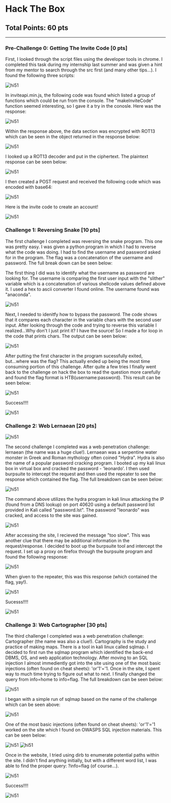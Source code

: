 # Hack The Box
## Total Points: 60 pts
__________________________________________________________________________________________
### Pre-Challenge 0: Getting The Invite Code [0 pts]
First, I looked through the script files using the developer tools in chrome. I completed this task during my internship last summer and was given a hint from my mentor to search through the src first (and many other tips...). I found the following three scripts:  

<img src="invitecode1.PNG" alt="hi51" class="inline"/>

In inviteapi.min.js, the following code was found which listed a group of functions which could be run from the console. The "makeInviteCode" function seemed interesting, so I gave it a try in the conosle. Here was the response:  

<img src="invitecode2.PNG" alt="hi51" class="inline"/>

Within the response above, the data section was encrypted with ROT13 which can be seen in the object returned in the response below:  

<img src="invitecode3.PNG" alt="hi51" class="inline"/>

I looked up a ROT13 decoder and put in the ciphertext. The plaintext response can be seen below:    

<img src="Invitecode4.PNG" alt="hi51" class="inline"/>

I then created a POST request and received the following code which was encoded with base64:  

<img src="Invitecode5.PNG" alt="hi51" class="inline"/>

Here is the invite code to create an account!  

<img src="invitecode6.PNG" alt="hi51" class="inline"/>

### Challenge 1: Reversing Snake [10 pts]
The first challenge I completed was reversing the snake program. This one was pretty easy. I was given a python program in which I had to reverse what the code was doing. I had to find the username and password asked for in the program. The flag was a concatenation of the username and password. The full break down can be seen below:  

The first thing I did was to identify what the username as password are looking for. The username is comparing the first user input with the "slither" variable which is a concatenation of various shellcode values defined above it. I used a hex to ascii converter I found online. The username found was "anaconda".  

<img src="snake0.PNG" alt="hi51" class="inline"/>

Next, I needed to idenitfy how to bypass the password. The code shows that it compares each character in the variable chars with the second user input. After looking through the code and trying to reverse this variable I realized...Why don't I just print it? I have the source! So I made a for loop in the code that prints chars. The output can be seen below:  

<img src="snake1.PNG" alt="hi51" class="inline"/>

After putting the first character in the program sucessfully exited, but...where was the flag? This actually ended up being the most time consuming portion of this challenge. After quite a few tries I finally went back to the challenge on hack the box to read the question more carefully and found the flag format is HTB{username:password}. This result can be seen below:

<img src="snake2.PNG" alt="hi51" class="inline"/>

Success!!!!  

<img src="snake3.PNG" alt="hi51" class="inline"/>

### Challenge 2: Web Lernaean [20 pts]

<img src="hydra0.PNG" alt="hi51" class="inline"/>

The second challenge I completed was a web penetration challenge: lernaean (the name was a huge clue!). Lernaean was a serpentine water monster in Greek and Roman mythology often coined "Hydra". Hydra is also the name of a popular password cracking program. I booted up my kali linux box in virtual box and cracked the password - 'leonardo'. I then used burpsuite to intercept the request and then used the repeater to see the response which contained the flag. The full breakdown can be seen below:  

<img src="hydra2.PNG" alt="hi51" class="inline"/>

The command above utilizes the hydra program in kali linux attacking the IP (found from a DNS lookup) on port 40620 using a default password list provided in Kali called "password.lst". The password "leonardo" was cracked, and access to the site was gained.  

<img src="hydra2.5.PNG" alt="hi51" class="inline"/>

After accessing the site, I recieved the message "too slow". This was another clue that there may be additional information in the request/response. I decided to boot up the burpsuite tool and intercept the request. I set up a proxy on firefox through the burpsuite program and found the following response:  

<img src="hydra3.PNG" alt="hi51" class="inline"/>

When given to the repeater, this was this response (which contained the flag, yay!).  

<img src="hydra4.PNG" alt="hi51" class="inline"/>

Sucesss!!!!  

<img src="hydra5.PNG" alt="hi51" class="inline"/>

### Challenge 3: Web Cartographer [30 pts]

The third challenge I completed was a web penetration challenge: Cartographer (the name was also a clue!). Cartography is the study and practice of making maps. There is a tool in kali linux called sqlmap. I decided to first run the sqlmap program which identified the back-end DBMS, OS, and web application technology. After moving to an SQL injection I almost immediently got into the site using one of the most basic injections (often found on cheat sheets): 'or'1'='1. Once in the site, I spent way to much time trying to figure out what to next. I finally changed the query from info=home to info=flag. The full breakdown can be seen below:    

<img src="sqlmap1.PNG" alt="hi51" class="inline"/>

I began with a simple run of sqlmap based on the name of the challenge which can be seen above:  

<img src="sqlmap2.PNG" alt="hi51" class="inline"/>

One of the most basic injections (often found on cheat sheets): 'or'1'='1 worked on the site which I found on OWASPS SQL injection materials. This can be seen below:  

<img src="sqlmap3.PNG" alt="hi51" class="inline"/>
<img src="sqlmap4.PNG" alt="hi51" class="inline"/>

Once in the website, I tried using dirb to enumerate potential paths within the site. I didn't find anything initially, but with a different word list, I was able to find the proper query: ?info=flag (of course...).

<img src="sqlmap5.PNG" alt="hi51" class="inline"/>

Success!!!!

<img src="sqlmap7.PNG" alt="hi51" class="inline"/>

